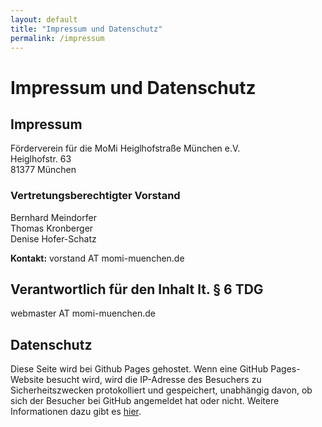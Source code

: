```yaml
---
layout: default
title: "Impressum und Datenschutz"
permalink: /impressum
---
```


# Impressum und Datenschutz

## Impressum

Förderverein für die MoMi Heiglhofstraße München e.V.<br>
Heiglhofstr. 63<br>
81377 München<br>

### Vertretungsberechtigter Vorstand
Bernhard Meindorfer<br>
Thomas Kronberger<br>
Denise Hofer-Schatz<br>

**Kontakt:** vorstand AT momi-muenchen.de

## Verantwortlich für den Inhalt lt. § 6 TDG

webmaster AT momi-muenchen.de

## Datenschutz

Diese Seite wird bei Github Pages gehostet. Wenn eine GitHub Pages-Website besucht wird, wird die IP-Adresse des Besuchers zu Sicherheitszwecken protokolliert und gespeichert, unabhängig davon, ob sich der Besucher bei GitHub angemeldet hat oder nicht. Weitere Informationen dazu gibt es [hier](https://docs.github.com/de/pages/getting-started-with-github-pages/about-github-pages#data-collection).


